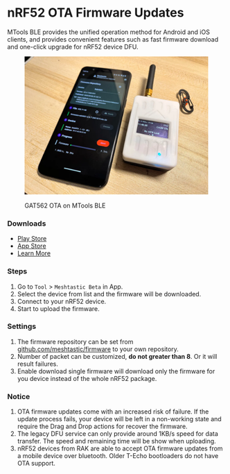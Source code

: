 # nRF52 OTA Firmware Updates

MTools BLE provides the unified operation method for Android and iOS clients, and provides convenient features such as fast firmware download and one-click upgrade for nRF52 device DFU.

<figure><img src=".gitbook/assets/MTools-BLE-GT562-Flash-Firmware-1536x1152.jpeg.webp" alt=""><figcaption><p>GAT562 OTA on MTools BLE</p></figcaption></figure>

### Downloads

* [Play Store](https://play.google.com/store/apps/details?id=com.mtoolstec.mtoolsLite)
* [App Store](https://apps.apple.com/us/app/mtools-lite/id1531345398)
* [Learn More](https://shop.mtoolstec.com/mifare-classic-tool-for-ios)

### Steps

1. Go to `Tool` > `Meshtastic Beta` in App.
2. Select the device from list and the firmware will be downloaded.
3. Connect to your nRF52 device.
4. Start to upload the firmware.

### Settings

1. The firmware repository can be set from [github.com/meshtastic/firmware](https://github.com/meshtastic/firmware) to your own repository.
2. Number of packet can be customized, **do not greater than 8**. Or it will result failures.
3. Enable download single firmware will download only the firmware for you device instead of the whole nRF52 package.

### Notice

1. OTA firmware updates come with an increased risk of failure. If the update process fails, your device will be left in a non-working state and require the Drag and Drop actions for recover the firmware.
2. The legacy DFU service can only provide around 1KB/s speed for data transfer. The speed and remaining time will be show when uploading.
3. nRF52 devices from RAK are able to accept OTA firmware updates from a mobile device over bluetooth. Older T-Echo bootloaders do not have OTA support.
